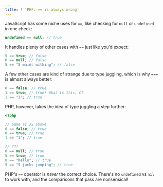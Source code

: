 ```yaml
---
title: ! 'PHP: == is always wrong'
---
```


JavaScript has some niche uses for `==`, like checking for `null` or `undefined` in one check:

```js
undefined == null; // true
```

It handles plenty of other cases with `==` just like you'd expect:

```js
5 == true; // false
0 == null; // false
5 == "5 maids milking"; // false
```

A few other cases are kind of strange due to type juggling, which is why `===` is almost always better:

```js
0 == false; // true
1 == true; // true! What is this, C?
1 == "1"; // true
```

PHP, however, takes the idea of type juggling a step further:

```php
<?php

// Same as JS above
0 == false; // true
0 == true; // true
1 == "1"; // true

// ???
0 == null; // true
5 == true; // true
0 == "hello"; // true
5 == "5 jacks jumping"; // true
```

PHP's `==` operator is *never* the correct choice. There's no `undefined` vs `nil` to work with, and the comparisons that pass are nonsensical!